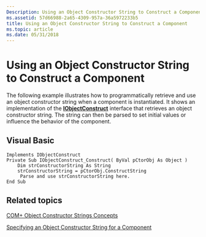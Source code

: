 ```yaml
---
Description: Using an Object Constructor String to Construct a Component
ms.assetid: 57d66988-2a65-4309-957a-36a5972233b5
title: Using an Object Constructor String to Construct a Component
ms.topic: article
ms.date: 05/31/2018
---
```


# Using an Object Constructor String to Construct a Component

The following example illustrates how to programmatically retrieve and use an object constructor string when a component is instantiated. It shows an implementation of the [**IObjectConstruct**](/windows/desktop/api/ComSvcs/nn-comsvcs-iobjectconstruct) interface that retrieves an object constructor string. The string can then be parsed to set initial values or influence the behavior of the component.

## Visual Basic


```VB
Implements IObjectConstruct
Private Sub IObjectConstruct_Construct( ByVal pCtorObj As Object )
    Dim strConstructorString As String
    strConstructorString = pCtorObj.ConstructString
     Parse and use strConstructorString here. 
End Sub
```



## Related topics

<dl> <dt>

[COM+ Object Constructor Strings Concepts](com--object-constructor-strings-concepts.md)
</dt> <dt>

[Specifying an Object Constructor String for a Component](specifying-an-object-constructor-string-for-a-component.md)
</dt> </dl>

 

 



